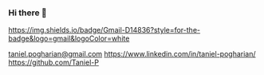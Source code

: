 ### Hi there 👋

https://img.shields.io/badge/Gmail-D14836?style=for-the-badge&logo=gmail&logoColor=white

taniel.pogharian@gmail.com  https://www.linkedin.com/in/taniel-pogharian/   https://github.com/Taniel-P
<!--
**Taniel-P/Taniel-P** is a ✨ _special_ ✨ repository because its `README.md` (this file) appears on your GitHub profile.

Here are some ideas to get you started:

- 🔭 I’m currently working on ...
- 🌱 I’m currently learning ...
- 👯 I’m looking to collaborate on ...
- 🤔 I’m looking for help with ...
- 💬 Ask me about ...
- 📫 How to reach me: ...
- 😄 Pronouns: ...
- ⚡ Fun fact: ...
-->
